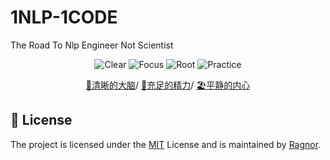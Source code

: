 # 1NLP-1CODE
The Road To Nlp Engineer Not Scientist


<p align="center">

  <a >
       <img alt="Clear" src="https://img.shields.io/badge/Clear-Clear_Your_Mind?label=Clear%20Your%20Mind&color=green" />
  	</a>
  <a >
       <img alt="Focus" src="https://img.shields.io/badge/Focus-Focus_On_Your_Target_Problem%20?label=Focus%20On%20Your%20Target%20Problem&color=skyblue" />
  	</a>
  	<a >
       <img alt="Root" src="https://img.shields.io/badge/Root-Find_Out_The_Root?label=Find%20Out%20The%20Root&color=black" />
  	</a>
  	<a >
       <img alt="Practice" src="https://img.shields.io/badge/Practice-Just_Practice_By_Your_Self_Again_and_Again?label=Just%20Practice%20Again%20and%20Again&color=darkblue" />
  	</a>
    <br />
</p>

<div align="center">
<p align="center">
  <a href="a">🧠清晰的大脑</a>/
  <a href="a"> 🏃充足的精力</a>/
  <a href="a">🏖平静的内心</a>
</p>
</div>

## 📃 License

The project is licensed under the [MIT](https://github.com/RagnorLixiaomeng/Mathematics/blob/main/LICENSE) License and is maintained
by [Ragnor](https://github.com/Ragnor).